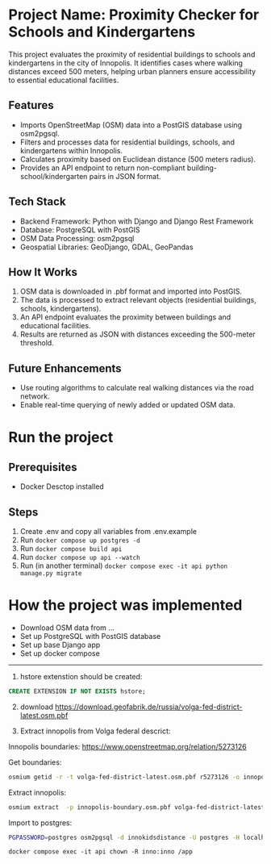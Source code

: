 
# Project Name: Proximity Checker for Schools and Kindergartens
This project evaluates the proximity of residential buildings to schools and kindergartens in the city of Innopolis. It identifies cases where walking distances exceed 500 meters, helping urban planners ensure accessibility to essential educational facilities.

## Features
- Imports OpenStreetMap (OSM) data into a PostGIS database using osm2pgsql.
- Filters and processes data for residential buildings, schools, and kindergartens within Innopolis.
- Calculates proximity based on Euclidean distance (500 meters radius).
- Provides an API endpoint to return non-compliant building-school/kindergarten pairs in JSON format.

## Tech Stack
- Backend Framework: Python with Django and Django Rest Framework
- Database: PostgreSQL with PostGIS
- OSM Data Processing: osm2pgsql
- Geospatial Libraries: GeoDjango, GDAL, GeoPandas

## How It Works
1. OSM data is downloaded in .pbf format and imported into PostGIS.
2. The data is processed to extract relevant objects (residential buildings, schools, kindergartens).
3. An API endpoint evaluates the proximity between buildings and educational facilities.
4. Results are returned as JSON with distances exceeding the 500-meter threshold.

## Future Enhancements
- Use routing algorithms to calculate real walking distances via the road network.
- Enable real-time querying of newly added or updated OSM data.

# Run the project

## Prerequisites

- Docker Desctop installed

## Steps

1. Create .env and copy all variables from .env.example
2. Run `docker compose up postgres -d`
3. Run `docker compose build api`
4. Run `docker compose up api --watch`
5. Run (in another terminal) `docker compose exec -it api python manage.py migrate`

# How the project was implemented

- Download OSM data from ...
- Set up PostgreSQL with PostGIS database
- Set up base Django app
- Set up docker compose

---

1. hstore extenstion should be created:

```sql
CREATE EXTENSION IF NOT EXISTS hstore;
```

2. download https://download.geofabrik.de/russia/volga-fed-district-latest.osm.pbf 

3. Extract innopolis from Volga federal descrict:

Innopolis boundaries: https://www.openstreetmap.org/relation/5273126

Get boundaries:
```bash
osmium getid -r -t volga-fed-district-latest.osm.pbf r5273126 -o innopolis-boundary.osm.pbf 
```
Extract innopolis:

```bash
osmium extract  -p innopolis-boundary.osm.pbf volga-fed-district-latest.osm.pbf -o innopolis.osm.pbf
```
Import to postgres:
```bash
PGPASSWORD=postgres osm2pgsql -d innokidsdistance -U postgres -H localhost -P 5432 --slim --create --hstore --latlong ~/innopolis.osm.pbf
```


`docker compose exec -it api chown -R inno:inno /app`

